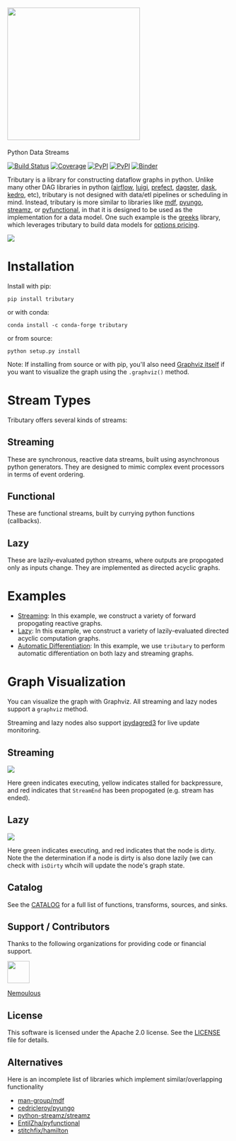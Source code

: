 # <img src="https://raw.githubusercontent.com/streamlet-dev/tributary/main/docs/img/icon.png" width="300">
Python Data Streams

[![Build Status](https://github.com/streamlet-dev/tributary/workflows/Build%20Status/badge.svg?branch=main)](https://github.com/streamlet-dev/tributary/actions?query=workflow%3A%22Build+Status%22)
[![Coverage](https://codecov.io/gh/streamlet-dev/tributary/branch/main/graph/badge.svg)](https://codecov.io/gh/streamlet-dev/tributary)
[![PyPI](https://img.shields.io/pypi/l/tributary.svg)](https://pypi.python.org/pypi/tributary)
[![PyPI](https://img.shields.io/pypi/v/tributary.svg)](https://pypi.python.org/pypi/tributary)
[![Binder](https://mybinder.org/badge_logo.svg)](https://mybinder.org/v2/gh/streamlet-dev/tributary/main?urlpath=lab)


Tributary is a library for constructing dataflow graphs in python. Unlike many other DAG libraries in python ([airflow](https://airflow.apache.org), [luigi](https://luigi.readthedocs.io/en/stable/), [prefect](https://docs.prefect.io), [dagster](https://docs.dagster.io), [dask](https://dask.org), [kedro](https://github.com/quantumblacklabs/kedro), etc), tributary is not designed with data/etl pipelines or scheduling in mind. Instead, tributary is more similar to libraries like [mdf](https://github.com/man-group/mdf), [pyungo](https://github.com/cedricleroy/pyungo), [streamz](https://streamz.readthedocs.io/en/latest/), or [pyfunctional](https://github.com/EntilZha/PyFunctional), in that it is designed to be used as the implementation for a data model. One such example is the [greeks](https://github.com/streamlet-dev/greeks) library, which leverages tributary to build data models for [options pricing](https://www.investopedia.com/articles/optioninvestor/07/options_beat_market.asp). 

![](https://raw.githubusercontent.com/streamlet-dev/tributary/main/docs/img/example.gif)


# Installation
Install with pip:

`pip install tributary`

or with conda:

`conda install -c conda-forge tributary`

or from source:

`python setup.py install`

Note: If installing from source or with pip, you'll also need [Graphviz itself](https://www.graphviz.org/download/) if you want to visualize the graph using the `.graphviz()` method.

# Stream Types
Tributary offers several kinds of streams:

## Streaming
These are synchronous, reactive data streams, built using asynchronous python generators. They are designed to mimic complex event processors in terms of event ordering.

## Functional
These are functional streams, built by currying python functions (callbacks). 

## Lazy
These are lazily-evaluated python streams, where outputs are propogated only as inputs change. They are implemented as directed acyclic graphs.

# Examples
- [Streaming](docs/examples/streaming/streaming.md): In this example, we construct a variety of forward propogating reactive graphs.
- [Lazy](docs/examples/lazy/lazy.md): In this example, we construct a variety of lazily-evaluated directed acyclic computation graphs. 
- [Automatic Differentiation](docs/examples/autodiff/autodiff.md): In this example, we use `tributary` to perform automatic differentiation on both lazy and streaming graphs.

# Graph Visualization
You can visualize the graph with Graphviz. All streaming and lazy nodes support a `graphviz` method.

Streaming and lazy nodes also support [ipydagred3](https://github.com/timkpaine/ipydagred3) for live update monitoring.

## Streaming
![](https://raw.githubusercontent.com/streamlet-dev/tributary/main/docs/img/streaming/dagred3.gif)

Here green indicates executing, yellow indicates stalled for backpressure, and red indicates that `StreamEnd` has been propogated (e.g. stream has ended).

## Lazy
![](https://raw.githubusercontent.com/streamlet-dev/tributary/main/docs/img/lazy/dagred3.gif)

Here green indicates executing, and red indicates that the node is dirty. Note the the determination if a node is dirty is also done lazily (we can check with `isDirty` whcih will update the node's graph state.

## Catalog
See the [CATALOG](CATALOG.md) for a full list of functions, transforms, sources, and sinks.

## Support / Contributors
Thanks to the following organizations for providing code or financial support.


<a href="https://nemoulous.com"><img src="https://raw.githubusercontent.com/streamlet-dev/tributary/main/docs/img/nem.png" width="50"></a>

<a href="https://nemoulous.com">Nemoulous</a>

## License
This software is licensed under the Apache 2.0 license. See the [LICENSE](LICENSE) file for details.

## Alternatives
Here is an incomplete list of libraries which implement similar/overlapping functionality

- [man-group/mdf](https://github.com/man-group/mdf)
- [cedricleroy/pyungo](https://github.com/cedricleroy/pyungo)
- [python-streamz/streamz](https://github.com/python-streamz/streamz)
- [EntilZha/pyfunctional](https://github.com/EntilZha/PyFunctional)
- [stitchfix/hamilton](https://github.com/stitchfix/hamilton)

